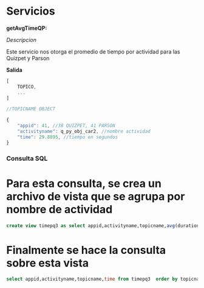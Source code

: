 # Servicios

**getAvgTimeQP:**

*Descripcion*

Este servicio nos otorga el promedio de tiempo por actividad para las Quizpet y Parson

**Salida**

```javascript
[
    TOPICO,
    ...
]

//TOPICNAME OBJECT

{
    "appid": 41, //38 QUIZPET, 41 PARSON
    "activityname": q_py_obj_car2, //nombre actividad
    "time": 29.8895, //tiempo en segundos
}
```

### Consulta SQL
# Para esta consulta, se crea un archivo de vista que se agrupa por nombre de actividad

```SQL
create view timepq3 as select appid,activityname,topicname,avg(durationseconds) as time from activity_traces where(appid=41 or appid=38) group by activityname order by topicname;
```
# Finalmente se hace la consulta sobre esta vista

```SQL
select appid,activityname,topicname,time from timepq3  order by topicname;




